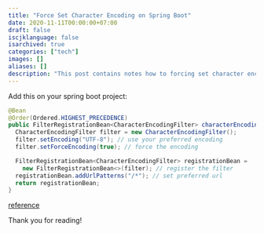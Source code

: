 ```yaml
---
title: "Force Set Character Encoding on Spring Boot"
date: 2020-11-11T00:00:00+07:00
draft: false
iscjklanguage: false
isarchived: true
categories: ["tech"]
images: []
aliases: []
description: "This post contains notes how to forcing set character encoding on spring boot"
---
```


Add this on your spring boot project:

```java
@Bean
@Order(Ordered.HIGHEST_PRECEDENCE)
public FilterRegistrationBean<CharacterEncodingFilter> characterEncodingFilterRegistration() {
  CharacterEncodingFilter filter = new CharacterEncodingFilter();
  filter.setEncoding("UTF-8"); // use your preferred encoding
  filter.setForceEncoding(true); // force the encoding

  FilterRegistrationBean<CharacterEncodingFilter> registrationBean =
    new FilterRegistrationBean<>(filter); // register the filter
  registrationBean.addUrlPatterns("/*"); // set preferred url
  return registrationBean;
}
```

[reference](https://www.baeldung.com/spring-boot-characterencodingfilter)

Thank you for reading!
